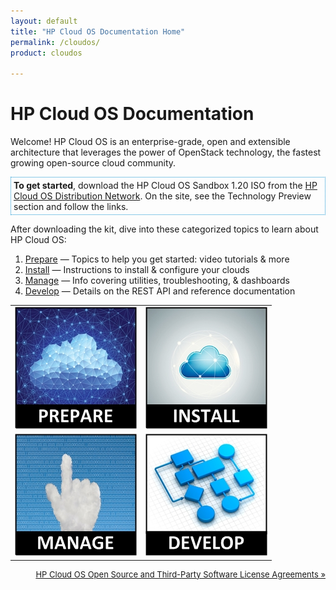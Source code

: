 ```yaml
---
layout: default
title: "HP Cloud OS Documentation Home"
permalink: /cloudos/
product: cloudos

---
```


# HP Cloud OS Documentation

Welcome! HP Cloud OS is an enterprise-grade, open and extensible architecture that leverages the power of OpenStack technology, 
the fastest growing open-source cloud community. 

<p style="border: 1px dotted #1796D3; padding: 4px 4px 4px 4px;"> <b>To get started</b>, download the HP Cloud OS Sandbox 1.20 ISO from the <a href="https://cloudos.hpwsportal.com" target="codn">HP Cloud OS Distribution Network</a>. On the site, see the Technology Preview section and follow the links.</p>

After downloading the kit, dive into these categorized topics to learn about HP Cloud OS:

1. <a href="/cloudos/prepare/">Prepare</a> &mdash; Topics to help you get started: video tutorials &amp; more
2. <a href="/cloudos/install/">Install</a> &mdash; Instructions to install &amp; configure your clouds
3. <a href="/cloudos/manage/">Manage</a>   &mdash; Info covering utilities, troubleshooting, &amp; dashboards
4. <a href="/cloudos/develop/">Develop</a> &mdash; Details on the REST API and reference documentation

<table>
<tr>
<td style="text-align: center; vertical-align: middle;"><a href="/cloudos/prepare/" title="Topics to help you learn about HP Cloud OS,including FAQs and Video Tutorials"><img src="media/cloudos-prepare.jpg" border="0"/></a></td>
<td style="text-align: center; vertical-align: middle;"><a href="/cloudos/install/" title="Instructions to install &amp; configure your clouds, using automated or advanced options"><img src="media/cloudos-install.jpg" border="0"/></td>
</tr>
<tr>
<td style="text-align: center; vertical-align: middle;"><a href="/cloudos/manage/" title="Information about the HP Cloud OS dashboards, troubleshooting, and utilities"><img src="media/cloudos-manage.jpg" border="0"/></td>
<td style="text-align: center; vertical-align: middle;"><a href="/cloudos/develop/" title="Details about the HP Cloud OS REST API and where to find installed reference documentation"><img src="media/cloudos-develop.jpg" border="0"/></td>
</tr>
</table>


<p style="font-size: small; text-align:right;"> <a href="/cloudos/os-3rd-party-license-agreements/" target="os3p">HP Cloud OS Open Source and Third-Party Software License Agreements &#187;</a> </p>

<!-- Note: Cloud OS blue = #1796D3 --> 

